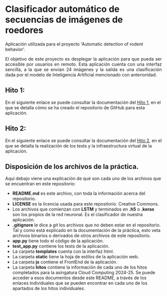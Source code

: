 # Clasificador automático de secuencias de imágenes de roedores

Aplicación utilizada para el proyecto 'Automatic detection of rodent behavior'.

<p align="justify">El objetivo de este proyecto es desplegar la aplicación para que pueda ser accesible por usuarios en remoto. Esta aplicación cuenta con una interfaz sencilla, a la que se envían 24 imágenes y la salida es una clasificación dada por el modelo de Inteligencia Artificial mencionado con anterioridad.</p>

## Hito 1: 

En el siguiente enlace se puede consultar la documentación del [Hito 1](https://github.com/Angburmun/image-sequence-classifier/blob/main/hitos/hito1.md), en el que se detalla cómo se ha creado el repositorio de GitHub para esta aplicación.

## Hito 2:

En el siguiente enlace se puede consultar la documentación del [Hito 2](https://github.com/Angburmun/image-sequence-classifier/blob/main/hitos/hito2.md), en el que se detalla la realización de los tests y la infraestructura virtual de la aplicación.

## Disposición de los archivos de la práctica.

  Aquí debajo viene una explicación de qué son cada uno de los archivos que se encuentran en este repositorio:
   - **README.md** es este archivo, con toda la información acerca del repositorio.
   - **LICENSE** es la licencia usada para este repositorio. Creative Commons.
   - Los archivos que comienzan con **LSTM** y terminados en **.h5** o **.keras** son los propios de la red neuronal. Es el clasificador de nuestra aplicación.
   - **.gitignore** le dice a *git* los archivos que no deben estar en el repositorio. Tal y como está explicado en la documentación de la práctica, esto veta archivos binarios o derivados de otros archivos de este repositorio.
   - **app.py** tiene todo el código de la aplicación.
   - **test_app.py** contiene los tests de la aplicación.
   - La carpeta **templates** cuenta con la interfaz html.
   - La carpeta **static** tiene la hoja de estilos de la aplicación web.
   - La carpeta **js** contiene el FrontEnd de la aplicación.
   - La carpeta **hitos** contiene la información de cada uno de los hitos completados para la asingatura Cloud Computing 2024-25. Se puede acceder a esos documentos desde este README, a través de los enlaces individuales que se pueden encontrar en cada uno de los apartados de los hitos individuales.
